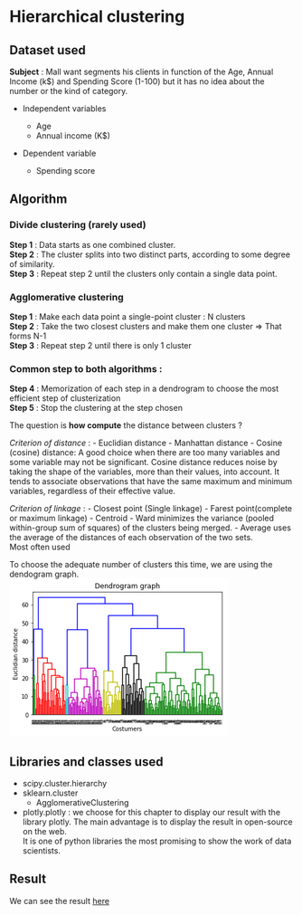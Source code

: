 # Hierarchical clustering

## Dataset used 

**Subject** : Mall want segments his clients in function of the Age, Annual Income (k$) and Spending Score (1-100) but it has no idea about the number or the kind of category. 

- Independent variables 
  - Age
  - Annual income (K$)

- Dependent variable 
  - Spending score 
  
## Algorithm

### Divide clustering (rarely used) <br>

**Step 1** : Data starts as one combined cluster. <br>
**Step 2** : The cluster splits into two distinct parts, according to some degree of similarity. <br>
**Step 3** : Repeat step 2 until the clusters only contain a single data point. <br>  
    
### Agglomerative clustering <br> 

**Step 1** : Make each data point a single-point cluster : N clusters <br>
**Step 2** : Take the two closest clusters and make them one cluster => That forms N-1 <br>
**Step 3** : Repeat step 2 until there is only 1 cluster <br> 
    
### Common step to both algorithms : <br> 

**Step 4** : Memorization of each step in a dendrogram to choose the most efficient step of clusterization <br>
**Step 5** : Stop the clustering at the step chosen <br>
    
 
The question is **how compute** the distance between clusters ? <br>

 *Criterion of distance* : 
    - Euclidian distance 
    - Manhattan distance 
    - Cosine (cosine) distance: A good choice when there are too many variables and some variable may not be significant. Cosine distance reduces noise by taking the shape of the variables, more than their values, into account. It tends to associate observations that have the same maximum and minimum variables, regardless of their effective value.
  
  *Criterion of linkage* : 
    - Closest point (Single linkage)
    - Farest point(complete or maximum linkage)
    - Centroid 
    - Ward minimizes the variance (pooled within-group sum of squares) of the clusters being merged. 
    - Average uses the average of the distances of each observation of the two sets.<br>
            Most often used 
            
 To choose the adequate number of clusters this time, we are using the dendogram graph.<br>
 ![dendogram graph](https://github.com/MarineChap/Machine_Learning/blob/master/Clustering/Section%2025%20-%20Hierarchical%20Clustering/Dendrogram_graph.png)
    
## Libraries and classes used 

- scipy.cluster.hierarchy
- sklearn.cluster 
  - AgglomerativeClustering
- plotly.plotly : we choose for this chapter to display our result with the library plotly. The main advantage is to display the result in open-source on the web. <br>
It is one of python libraries the most promising to show the work of data scientists. 

## Result

We can see the result [here](https://plot.ly/~marine_chap/16)
